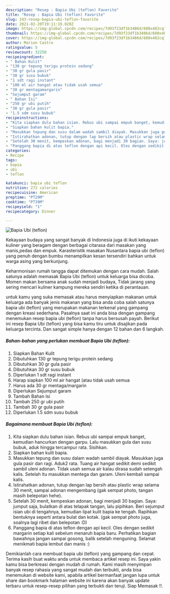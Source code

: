 ```yaml
---
description: "Resep : Bapia Ubi (teflon) Favorite"
title: "Resep : Bapia Ubi (teflon) Favorite"
slug: 243-resep-bapia-ubi-teflon-favorite
date: 2021-02-20T19:11:19.020Z
image: https://img-global.cpcdn.com/recipes/7d93f23df1b3486d/680x482cq70/bapia-ubi-teflon-foto-resep-utama.jpg
thumbnail: https://img-global.cpcdn.com/recipes/7d93f23df1b3486d/680x482cq70/bapia-ubi-teflon-foto-resep-utama.jpg
cover: https://img-global.cpcdn.com/recipes/7d93f23df1b3486d/680x482cq70/bapia-ubi-teflon-foto-resep-utama.jpg
author: Marion Castro
ratingvalue: 5
reviewcount: 32250
recipeingredient:
- " Bahan Kulit"
- "130 gr tepung terigu protein sedang"
- "30 gr gula pasir"
- "30 gr susu bubuk"
- "1 sdt ragi instant"
- "100 ml air hangat atau tidak usah semua"
- "30 gr mentagamargarin"
- "Sejumput garam"
- " Bahan Isi"
- "250 gr ubi putih"
- "30 gr gula pasir"
- "1.5 sdm susu bubuk"
recipeinstructions:
- "Kita siapkan dulu bahan isian. Rebus ubi sampai empuk banget, kemudian hancurkan dengan garpu. Lalu masukkan gula dan susu bubuk, aduk hingga tercampur rata. Sisihkan."
- "Siapkan bahan kulit bapia."
- "Masukkan tepung dan susu dalam wadah sambil diayak. Masukkan juga gula pasir dan ragi. Aduk2 rata. Tuang air hangat sedikit demi sedikit sambil uleni adonan. Tidak usah semua air kalau dirasa sudah setengah kalis. Setelah itu masukkan mentega dan garam. Uleni kembali sampai kalis."
- "Istirahatkan adonan, tutup dengan lap bersih atau plastic wrap selama 30 menit, sampai adonan mengembang (gak sempat photo, tangan masih belepotan hehe)."
- "Setelah 30 menit, kempeskan adonan, bagi menjadi 30 bagian. Saya: jumput saja, bulatkan di atas telapak tangan, lalu pipihkan. Beri sejumput isian ubi di tengahnya, kemudian lipat kulit bapia ke tengah. Rapihkan bentuknya seperti antara bulat dan kotak. (gak sempat photo juga, soalnya lagi ribet dan belepotan :D)"
- "Panggang bapia di atas teflon dengan api kecil. Oles dengan sedikit margarin setiap kali sebelum menaruh bapia baru. Perhatikan bagian bawahnya jangan sampai gosong, balik setelah menguning. Selamat menikmati bapia lembut dan manis :)"
categories:
- Recipe
tags:
- bapia
- ubi
- teflon

katakunci: bapia ubi teflon 
nutrition: 272 calories
recipecuisine: American
preptime: "PT29M"
cooktime: "PT39M"
recipeyield: "1"
recipecategory: Dinner

---
```



![Bapia Ubi (teflon)](https://img-global.cpcdn.com/recipes/7d93f23df1b3486d/680x482cq70/bapia-ubi-teflon-foto-resep-utama.jpg)

Kekayaan budaya yang sangat banyak di Indonesia juga di ikuti kekayaan kuliner yang beragam dengan berbagai citarasa dari masakan yang manis,pedas dan empuk. Karasteristik masakan Nusantara bapia ubi (teflon) yang penuh dengan bumbu menampilkan kesan tersendiri bahkan untuk warga asing yang berkunjung.


Keharmonisan rumah tangga dapat ditemukan dengan cara mudah. Salah satunya adalah memasak Bapia Ubi (teflon) untuk keluarga bisa dicoba. Momen makan bersama anak sudah menjadi budaya, Tidak jarang yang sering mencari kuliner kampung mereka sendiri ketika di perantauan.



untuk kamu yang suka memasak atau harus menyiapkan makanan untuk keluarga ada banyak jenis makanan yang bisa anda coba salah satunya bapia ubi (teflon) yang merupakan makanan terkenal yang gampang dengan kreasi sederhana. Pasalnya saat ini anda bisa dengan gampang menemukan resep bapia ubi (teflon) tanpa harus bersusah payah.
Berikut ini resep Bapia Ubi (teflon) yang bisa kamu tiru untuk disajikan pada keluarga tercinta. Dan sangat simple hanya dengan 12 bahan dan 6 langkah.


<!--inarticleads1-->

##### Bahan-bahan yang perlukan membuat Bapia Ubi (teflon):

1. Siapkan  Bahan Kulit
1. Dibutuhkan 130 gr tepung terigu protein sedang
1. Dibutuhkan 30 gr gula pasir
1. Dibutuhkan 30 gr susu bubuk
1. Diperlukan 1 sdt ragi instant
1. Harap siapkan 100 ml air hangat (atau tidak usah semua
1. Harus ada 30 gr mentaga/margarin
1. Diperlukan Sejumput garam
1. Tambah  Bahan Isi
1. Tambah 250 gr ubi putih
1. Tambah 30 gr gula pasir
1. Diperlukan 1.5 sdm susu bubuk




<!--inarticleads2-->

##### Bagaimana membuat  Bapia Ubi (teflon):

1. Kita siapkan dulu bahan isian. Rebus ubi sampai empuk banget, kemudian hancurkan dengan garpu. Lalu masukkan gula dan susu bubuk, aduk hingga tercampur rata. Sisihkan.
1. Siapkan bahan kulit bapia.
1. Masukkan tepung dan susu dalam wadah sambil diayak. Masukkan juga gula pasir dan ragi. Aduk2 rata. Tuang air hangat sedikit demi sedikit sambil uleni adonan. Tidak usah semua air kalau dirasa sudah setengah kalis. Setelah itu masukkan mentega dan garam. Uleni kembali sampai kalis.
1. Istirahatkan adonan, tutup dengan lap bersih atau plastic wrap selama 30 menit, sampai adonan mengembang (gak sempat photo, tangan masih belepotan hehe).
1. Setelah 30 menit, kempeskan adonan, bagi menjadi 30 bagian. Saya: jumput saja, bulatkan di atas telapak tangan, lalu pipihkan. Beri sejumput isian ubi di tengahnya, kemudian lipat kulit bapia ke tengah. Rapihkan bentuknya seperti antara bulat dan kotak. (gak sempat photo juga, soalnya lagi ribet dan belepotan :D)
1. Panggang bapia di atas teflon dengan api kecil. Oles dengan sedikit margarin setiap kali sebelum menaruh bapia baru. Perhatikan bagian bawahnya jangan sampai gosong, balik setelah menguning. Selamat menikmati bapia lembut dan manis :)




Demikianlah cara membuat bapia ubi (teflon) yang gampang dan cepat. Terima kasih buat waktu anda untuk membaca artikel resep ini. Saya yakin kamu bisa berkreasi dengan mudah di rumah. Kami masih menyimpan banyak resep rahasia yang sangat mudah dan terbukti, anda bisa menemukan di website kami, apabila artikel bermanfaat jangan lupa untuk share dan bookmark halaman website ini karena akan banyak update terbaru untuk resep-resep pilihan yang terbukti dan teruji. Siap Memasak !!. 
